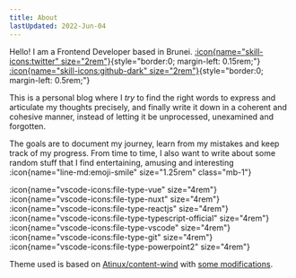 ```yaml
---
title: About
lastUpdated: 2022-Jun-04
---
```


Hello! I am a Frontend Developer based in Brunei.
[:icon{name="skill-icons:twitter" size="2rem"}](https://twitter.com/touch3creen){style="border:0; margin-left: 0.15rem;"}
[:icon{name="skill-icons:github-dark" size="2rem"}](https://github.com/derogate){style="border:0; margin-left: 0.5rem;"}

This is a personal blog where I _try_ to find the right words to express and articulate my thoughts precisely, and finally write it down in a coherent and cohesive manner, instead of letting it be unprocessed, unexamined and forgotten.

The goals are to document my journey, learn from my mistakes and keep track of my progress. From time to time, I also want to write about some random stuff that I find entertaining, amusing and interesting :icon{name="line-md:emoji-smile" size="1.25rem" class="mb-1"}

:icon{name="vscode-icons:file-type-vue" size="4rem"}
:icon{name="vscode-icons:file-type-nuxt" size="4rem"}
:icon{name="vscode-icons:file-type-reactjs" size="4rem"}
:icon{name="vscode-icons:file-type-typescript-official" size="4rem"}
:icon{name="vscode-icons:file-type-vscode" size="4rem"}
:icon{name="vscode-icons:file-type-git" size="4rem"}
:icon{name="vscode-icons:file-type-powerpoint2" size="4rem"}

Theme used is based on [Atinux/content-wind](https://github.com/Atinux/content-wind) with [some modifications](/posts/building-a-minimal-blog-with-nuxt-3-and-nuxt-content-2). 